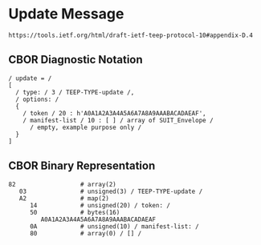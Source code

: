 <!--
 Copyright (c) 2020 SECOM CO., LTD. All Rights reserved.

 SPDX-License-Identifier: BSD-2-Clause
-->

# Update Message
    https://tools.ietf.org/html/draft-ietf-teep-protocol-10#appendix-D.4

## CBOR Diagnostic Notation
~~~~cbor-diag
/ update = /
[
  / type: / 3 / TEEP-TYPE-update /,
  / options: /
  {
    / token / 20 : h'A0A1A2A3A4A5A6A7A8A9AAABACADAEAF',
    / manifest-list / 10 : [ ] / array of SUIT_Envelope /
      / empty, example purpose only /
  }
]
~~~~


## CBOR Binary Representation
~~~~
82                  # array(2)
   03               # unsigned(3) / TEEP-TYPE-update /
   A2               # map(2)
      14            # unsigned(20) / token: /
      50            # bytes(16)
         A0A1A2A3A4A5A6A7A8A9AAABACADAEAF
      0A            # unsigned(10) / manifest-list: /
      80            # array(0) / [] /
~~~~
